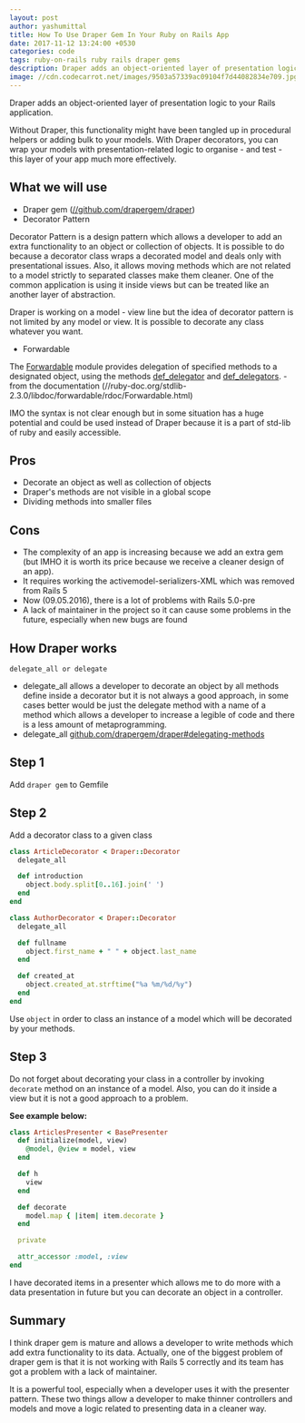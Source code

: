 ```yaml
---
layout: post
author: yashumittal
title: How To Use Draper Gem In Your Ruby on Rails App
date: 2017-11-12 13:24:00 +0530
categories: code
tags: ruby-on-rails ruby rails draper gems
description: Draper adds an object-oriented layer of presentation logic to your Rails application. Without Draper, this functionality might have been tangled up in procedural helpers or adding bulk to your models.
image: //cdn.codecarrot.net/images/9503a57339ac09104f7d44082834e709.jpg
---
```


Draper adds an object-oriented layer of presentation logic to your Rails application.

Without Draper, this functionality might have been tangled up in procedural helpers or adding bulk to your models. With Draper decorators, you can wrap your models with presentation-related logic to organise - and test - this layer of your app much more effectively.

## What we will use

* Draper gem ([//github.com/drapergem/draper](//github.com/drapergem/draper))
* Decorator Pattern

Decorator Pattern is a design pattern which allows a developer to add an extra functionality to an object or collection of objects. It is possible to do because a decorator class wraps a decorated model and deals only with presentational issues. Also, it allows moving methods which are not related to a model strictly to separated classes make them cleaner. One of the common application is using it inside views but can be treated like an another layer of abstraction.

Draper is working on a model - view line but the idea of decorator pattern is not limited by any model or view. It is possible to decorate any class whatever you want.

* Forwardable

The [Forwardable](//ruby-doc.org/stdlib-2.3.0/libdoc/forwardable/rdoc/Forwardable.html) module provides delegation of specified methods to a designated object, using the methods [def_delegator](//ruby-doc.org/stdlib-2.3.0/libdoc/forwardable/rdoc/Forwardable.html#method-i-def_delegator) and [def_delegators](//ruby-doc.org/stdlib-2.3.0/libdoc/forwardable/rdoc/Forwardable.html#method-i-def_delegators). - from the documentation (//ruby-doc.org/stdlib-2.3.0/libdoc/forwardable/rdoc/Forwardable.html)

IMO the syntax is not clear enough but in some situation has a huge potential and could be used instead of Draper because it is a part of std-lib of ruby and easily accessible.

## Pros

* Decorate an object as well as collection of objects
* Draper's methods are not visible in a global scope
* Dividing methods into smaller files

## Cons

* The complexity of an app is increasing because we add an extra gem (but IMHO it is worth its price because we receive a cleaner design of an app).
* It requires working the activemodel-serializers-XML which was removed from Rails 5
* Now (09.05.2016), there is a lot of problems with Rails 5.0-pre
* A lack of maintainer in the project so it can cause some problems in the future, especially when new bugs are found

## How Draper works

`delegate_all or delegate`

* delegate_all allows a developer to decorate an object by all methods define inside a decorator but it is not always a good approach, in some cases better would be just the delegate method with a name of a method which allows a developer to increase a legible of code and there is a less amount of metaprogramming.
* delegate_all [github.com/drapergem/draper#delegating-methods](//github.com/drapergem/draper#delegating-methods)

## Step 1

Add `draper gem` to Gemfile

## Step 2

Add a decorator class to a given class

```rb
class ArticleDecorator < Draper::Decorator
  delegate_all

  def introduction
    object.body.split[0..16].join(' ')
  end
end
```

```rb
class AuthorDecorator < Draper::Decorator
  delegate_all

  def fullname
    object.first_name + " " + object.last_name
  end

  def created_at
    object.created_at.strftime("%a %m/%d/%y")
  end
end
```

Use `object` in order to class an instance of a model which will be decorated by your methods.

## Step 3

Do not forget about decorating your class in a controller by invoking `decorate` method on an instance of a model. Also, you can do it inside a view but it is not a good approach to a problem.

**See example below:**

```rb
class ArticlesPresenter < BasePresenter
  def initialize(model, view)
    @model, @view = model, view
  end

  def h
    view
  end

  def decorate
    model.map { |item| item.decorate }
  end

  private

  attr_accessor :model, :view
end
```

I have decorated items in a presenter which allows me to do more with a data presentation in future but you can decorate an object in a controller.

## Summary

I think draper gem is mature and allows a developer to write methods which add extra functionality to its data. Actually, one of the biggest problem of draper gem is that it is not working with Rails 5 correctly and its team has got a problem with a lack of maintainer.

It is a powerful tool, especially when a developer uses it with the presenter pattern. These two things allow a developer to make thinner controllers and models and move a logic related to presenting data in a cleaner way.
